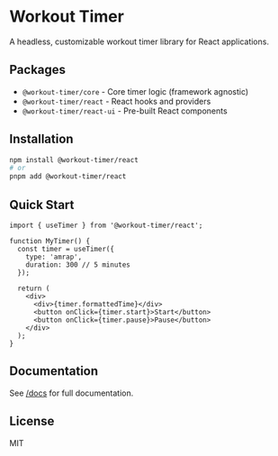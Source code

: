 # Workout Timer

A headless, customizable workout timer library for React applications.

## Packages

- `@workout-timer/core` - Core timer logic (framework agnostic)
- `@workout-timer/react` - React hooks and providers
- `@workout-timer/react-ui` - Pre-built React components

## Installation

```bash
npm install @workout-timer/react
# or
pnpm add @workout-timer/react
```

## Quick Start

```tsx
import { useTimer } from '@workout-timer/react';

function MyTimer() {
  const timer = useTimer({
    type: 'amrap',
    duration: 300 // 5 minutes
  });

  return (
    <div>
      <div>{timer.formattedTime}</div>
      <button onClick={timer.start}>Start</button>
      <button onClick={timer.pause}>Pause</button>
    </div>
  );
}
```

## Documentation

See [/docs](./docs) for full documentation.

## License

MIT
